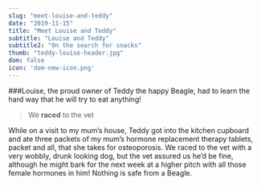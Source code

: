 ```yaml
---
slug: "meet-louise-and-teddy"
date: "2019-11-15"
title: "Meet Louise and Teddy"
subtitle: "Louise and Teddy"
subtitle2: "On the search for snacks"
thumb: "teddy-louise-header.jpg"
dom: false
icon: 'dom-new-icon.png'
---
```


###Louise, the proud owner of Teddy the happy Beagle, had to learn the hard way that he will try to eat anything!   

> We **raced** to the vet

While on a visit to my mum’s house, Teddy got into the kitchen cupboard and ate three packets of my mum’s hormone replacement therapy tablets, packet and all, that she takes for osteoporosis. We raced to the vet with a very wobbly, drunk looking dog, but the vet assured us he’d be fine, although he might bark for the next week at a higher pitch with all those female hormones in him! Nothing is safe from a Beagle.  
